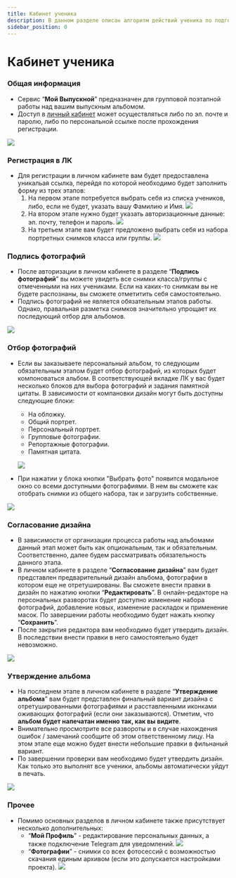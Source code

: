 ```yaml
---
title: Кабинет ученика
description: В данном разделе описан алгоритм действий ученика по подготовке альбома
sidebar_position: 0
---
```


# Кабинет ученика

### Общая информация
* Сервис “__Мой Выпускной__” предназначен для групповой поэтапной работы над вашим выпускным альбомом.
* Доступ в [личный кабинет](http://lk.moyvipusknoy.ru/) может осуществляться либо по эл. почте и паролю, либо по персональной ссылке после прохождения регистрации. 

![](../_media/general/personal-link.png)
    
### Регистрация в ЛК
* Для регистрации в личном кабинете вам будет предоставлена уникальая ссылка, перейдя по которой необходимо будет заполнить форму из трех этапов:
    1. На первом этапе потребуется выбрать себя из списка учеников, либо, если не будет, указать вашу Фамилию и Имя.
    ![](../_media/general/lk-student-list.png)
    2. На втором этапе нужно будет указать авторизационные данные: эл. почту, телефон и пароль.
    ![](../_media/general/registration.png)
    3. На третьем этапе вам будет предложено выбрать себя из набора портретных снимков класса или группы.
    ![](../_media/general/choose-portrait.png)

### Подпись фотографий
* После авторизации в личном кабинете в разделе “__Подпись фотографий__” вы можете увидеть все снимки класса/группы с отмеченными на них учениками. Если на каких-то снимкам вы не будете распознаны, вы сможете отметитить себя самостоятельно. 
* Подпись фотографий не является обязательным этапов работы. Однако, правальная разметка снимков значительно упрощает их последующий отбор для альбомов.

![](../_media/general/lk-my-photos.png)


### Отбор фотографий
 * Если вы заказываете персональный альбом, то следующим обязательным этапом будет отбор фотографий, из которых будет компоноваться альбом. В соответствующей вкладке ЛК у вас будет несколько блоков для выбора фотографий и задания памятной цитаты. В зависимости от компановки дизайн могут быть доступны следующие блоки:
    + На обложку.
    + Общий портрет.
    + Персональный портрет.
    + Групповые фотографии.
    + Репортажные фотографии.
    + Памятная цитата.

    ![](../_media/general/lk-choose-photos.png)

* При нажатии у блока кнопки "Выбрать фото" появится модальное окно со всеми доступными фотографиями. В нем вы сможете как отобрать снимки из общего набора, так и загрузить собственные.

![](../_media/general/lk-choose.png)


### Согласование дизайна
* В зависимости от организации процесса работы над альбомами данный этап может быть как опциональным, так и обязательным. Соответственно, далее будем рассматривать обязательность данного этапа.
* В личном кабинете в разделе “__Согласование дизайна__” вам будет представлен предварительный дизайн альбома, фотографии в котором еще не отретушированы. Вы сможете внести правки в дизайн по нажатию кнопки “__Редактировать__”. В онлайн-редакторе на персональных разворотах будет доступно изменение набора фотографий, добавление новых, изменение раскладок и применение масок. По завершении работы необходимо будет нажать кнопку “__Сохранить__”.
* После закрытия редактора вам необходимо будет утвердить дизайн. В последствии внести правки в него самостоятельно будет невозможно. 
    
![](../_media/general/lk-design-coordination.png)


### Утверждение альбома
* На последнем этапе в личном кабинете в разделе “__Утверждение альбома__” вам будет представлен финальный вариант дизайна с отретушированными фотографиями и расставленными иконками оживающих фотографий (если они заказываются). Отметим, что __альбом будет напечатан именно так, как вы видите__.
* Внимательно просмотрите все развороты и в случае нахождения ошибок / замечаний сообщите об этом ответственному лицу. На этом этапе еще можно будет внести небольшие правки в фильнаный вариант.
* По завершении проверки вам необходимо будет утвердить дизайн. Как только это выполнят все ученики, альбомы автоматически уйдут в печать.

![](../_media/general/lk-album-approval.png)


### Прочее
* Помимо основных разделов в личном кабинете также присутствует несколько дополнительных:
    + “__Мой Профиль__” - редактирование персональных данных, а также подключение Telegram для уведомлений.
    ![](../_media/general/lk-main-settings.png)
    + “__Фотографии__” - снимки со всех фотосессий с возможностью скачания единым архивом (если это допускается настройками проекта).
    ![](../_media/general/lk-all-photos.png)